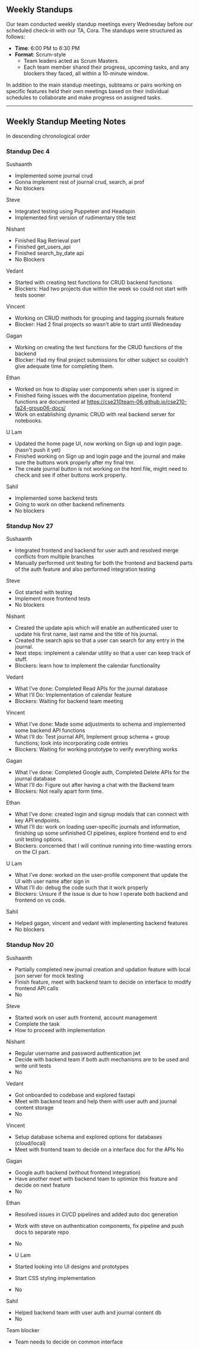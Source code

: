 ## Weekly Standups

Our team conducted weekly standup meetings every Wednesday before our scheduled check-in with our TA, Cora. The standups were structured as follows:

- **Time**: 6:00 PM to 6:30 PM
- **Format**: Scrum-style
  - Team leaders acted as Scrum Masters.
  - Each team member shared their progress, upcoming tasks, and any blockers they faced, all within a 10-minute window.

In addition to the main standup meetings, subteams or pairs working on specific features held their own meetings based on their individual schedules to collaborate and make progress on assigned tasks.

---

## Weekly Standup Meeting Notes

In descending chronological order

### Standup Dec 4

Sushaanth

- Implemented some journal crud
- Gonna implement rest of journal crud, search, ai prof
- No blockers

Steve

- Integrated testing using Puppeteer and Headspin
- Implemented first version of rudimentary title test

Nishant

- Finished Rag Retrieval part
- Finished get_users_api
- Finished search_by_date api
- No Blockers

Vedant

- Started with creating test functions for CRUD backend functions
- Blockers: Had two projects due within the week so could not start with tests sooner

Vincent

- Working on CRUD methods for grouping and tagging journals feature
- Blocker: Had 2 final projects so wasn’t able to start until Wednesday

Gagan

- Working on creating the test functions for the CRUD functions of the backend
- Blocker: Had my final project submissions for other subject so couldn't give adequate time for completing them.

Ethan

- Worked on how to display user components when user is signed in
- Finished fixing issues with the documentation pipeline, frontend functions are documented at https://cse210team-06.github.io/cse210-fa24-group06-docs/
- Work on establishing dynamic CRUD with real backend server for notebooks.

U Lam

- Updated the home page UI, now working on Sign up and login page. (hasn't push it yet)
- Finished working on Sign up and login page and the journal and make sure the buttons work properly after my final tmr.
- The create journal button is not working on the html file, might need to check and see if other buttons work properly.

Sahil

- Implemented some backend tests
- Going to work on other backend refinements
- No blockers

### Standup Nov 27

Sushaanth

- Integrated frontend and backend for user auth and resolved merge conflicts from multiple branches
- Manually performed unit testing for both the frontend and backend parts of the auth feature and also performed integration testing

Steve

- Got started with testing
- Implement more frontend tests
- No blockers

Nishant

- Created the update apis which will enable an authenticated user to update his first name, last name and the title of his journal.
- Created the search apis so that a user can search for any entry in the journal.
- Next steps: implement a calendar utility so that a user can keep track of stuff.
- Blockers: learn how to implement the calendar functionality

Vedant

- What I’ve done: Completed Read APIs for the journal database
- What I’ll Do: Implementation of calendar feature
- Blockers: Waiting for backend team meeting

Vincent

- What I’ve done: Made some adjustments to schema and implemented some backend API functions
- What I’ll do: Test journal API, Implement group schema + group functions; look into incorporating code entries
- Blockers: Waiting for working prototype to verify everything works

Gagan

- What I’ve done: Completed Google auth, Completed Delete APIs for the journal database
- What I’ll do: Figure out after having a chat with the Backend team
- Blockers: Not really apart form time.

Ethan

- What I’ve done: created login and signup modals that can connect with key API endpoints.
- What I’ll do: work on loading user-specific journals and information, finishing up some unfinished CI pipelines, explore frontend end to end unit testing options.
- Blockers: concerned that I will continue running into time-wasting errors on the CI part.

U Lam

- What I’ve done: worked on the user-profile component that update the UI with user name after sign in
- What I’ll do: debug the code such that it work properly
- Blockers: Unsure if the issue is due to how I operate both backend and frontend on vs code.

Sahil

- Helped gagan, vincent and vedant with implenenting backend features
- No blockers

### Standup Nov 20

Sushaanth

- Partially completed new journal creation and updation feature with local json server for mock testing
- Finish feature, meet with backend team to decide on interface to modify frontend API calls
- No

Steve

- Started work on user auth frontend, account management
- Complete the task
- How to proceed with implementation

Nishant

- Regular username and password authentication jwt
- Decide with backend team if both auth mechanisms are to be used and write unit tests
- No

Vedant

- Got onboarded to codebase and explored fastapi
- Meet with backend team and help them with user auth and journal content storage
- No

Vincent

- Setup database schema and explored options for databases (cloud/local)
- Meet with frontend team to decide on a interface doc for the APIs
  No

Gagan

- Google auth backend (without frontend integration)
- Have another meet with backend team to optimize this feature and decide on next feature
- No

Ethan

- Resolved issues in CI/CD pipelines and added auto doc generation
- Work with steve on authentication components, fix pipeline and push docs to separate repo
- No

- U Lam
- Started looking into UI designs and prototypes
- Start CSS styling implementation
- No

Sahil

- Helped backend team with user auth and journal content db
- No

Team blocker

- Team needs to decide on common interface

